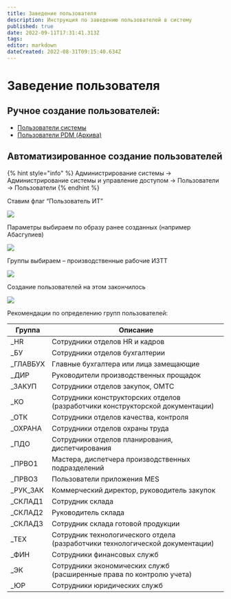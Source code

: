 ```yaml
---
title: Заведение пользователя
description: Инструкция по заведению пользователей в систему
published: true
date: 2022-09-11T17:31:41.313Z
tags: 
editor: markdown
dateCreated: 2022-08-31T09:15:40.634Z
---
```


# Заведение пользователя

## Ручное создание пользователей:


* [Пользователи системы](polzovateli-sistemy.md)
* [Пользователи PDM (Архива)](polzovateli-pdm-arkhiva.md)

## Автоматизированное создание пользователей

{% hint style="info" %}
Администрирование системы → Администрирование системы и управление доступом → Пользователи → Пользователи
{% endhint %}

Ставим флаг “Пользователь ИТ”

![](<../../../assets/0 (66).png>)

Параметры выбираем по образу ранее созданных (например Абасгулиев)

![](<../../../assets/1 (90).png>)

Группы выбираем – производственные рабочие ИЗТТ

![](<../../../assets/2 (98).png>)

Создание пользователей на этом закончилось

![](<../../../assets/3 (74).png>)

Рекомендации по определению групп пользователей:

| Группа     | Описание                                                                       |
| ---------- | ------------------------------------------------------------------------------ |
| \_HR       | Сотрудники отделов HR и кадров                                                 |
| \_БУ       | Сотрудники отделов бухгалтерии                                                 |
| \_ГЛАВБУХ  | Главные бухгалтера или лица замещающие                                         |
| \_ДИР      | Руководители производственных прощадок                                         |
| \_ЗАКУП    | Сотрудники отделов закупок, ОМТС                                               |
| \_КО       | Сотрудники конструкторских отделов (разработчики конструкторской документации) |
| \_ОТК      | Сотрудники отделов качества, контроля                                          |
| \_ОХРАНА   | Сотрудники отделов охраны труда                                                |
| \_ПДО      | Сотрудники отделов планирования, диспетчирования                               |
| \_ПРВО1    | Мастера, диспетчера производственных подразделений                             |
| \_ПРВО3    | Пользователи приложения MES                                                    |
| \_РУК\_ЗАК | Коммерческий директор, руководитель закупок                                    |
| \_СКЛАД1   | Сотрудник склада                                                               |
| \_СКЛАД2   | Руководитель склада                                                            |
| \_СКЛАД3   | Сотрудник склада готовой продукции                                             |
| \_ТЕХ      | Сотрудник технологического отдела (разработчики технологической документации)  |
| \_ФИН      | Сотрудники финансовых служб                                                    |
| \_ЭК       | Сотрудники экономических служб (расширенные права по контролю учета)           |
| \_ЮР       | Сотрудники юридических служб                                                   |

